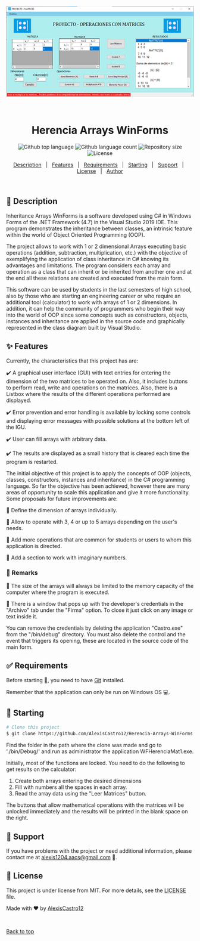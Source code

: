<div align="center" id="top"> 
  <img src="./Herencia-Arrays-WinForms.png" alt="Herencia Arrays WinForms" />

  &#xa0;
</div>

<h1 align="center">Herencia Arrays WinForms</h1>

<p align="center">
  <img alt="Github top language" src="https://img.shields.io/github/languages/top/AlexisCastro12/Herencia-Arrays-WinForms?color=56BEB8">

  <img alt="Github language count" src="https://img.shields.io/github/languages/count/AlexisCastro12/Herencia-Arrays-WinForms?color=56BEB8">

  <img alt="Repository size" src="https://img.shields.io/github/repo-size/AlexisCastro12/Herencia-Arrays-WinForms?color=56BEB8">

  <img alt="License" src="https://img.shields.io/github/license/AlexisCastro12/Herencia-Arrays-WinForms?color=56BEB8">
</p>


<p align="center">
  <a href="#dart-description">Description</a> &#xa0; | &#xa0; 
  <a href="#sparkles-features">Features</a> &#xa0; | &#xa0;
  <a href="#white_check_mark-requirements">Requirements</a> &#xa0; | &#xa0;
  <a href="#checkered_flag-starting">Starting</a> &#xa0; | &#xa0;
  <a href="#wrench-support">Support</a> &#xa0; | &#xa0;
  <a href="#memo-license">License</a> &#xa0; | &#xa0;
  <a href="https://github.com/AlexisCastro12" target="_blank">Author</a>
</p>

<br>

## :dart: Description ##

Inheritance Arrays WinForms is a software developed using C# in Windows Forms of the .NET Framework (4.7) in the Visual Studio 2019 IDE. This program demonstrates the inheritance between classes, an intrinsic feature within the world of Object Oriented Programming (OOP).

The project allows to work with 1 or 2 dimensional Arrays executing basic operations (addition, subtraction, multiplication, etc.) with the objective of exemplifying the application of class inheritance in C# knowing its advantages and limitations. The program considers each array and operation as a class that can inherit or be inherited from another one and at the end all these relations are created and executed from the main form.

This software can be used by students in the last semesters of high school, also by those who are starting an engineering career or who require an additional tool (calculator) to work with arrays of 1 or 2 dimensions. In addition, it can help the community of programmers who begin their way into the world of OOP since some concepts such as constructors, objects, instances and inheritance are applied in the source code and graphically represented in the class diagram built by Visual Studio.

## :sparkles: Features

Currently, the characteristics that this project has are:

:heavy_check_mark: A graphical user interface (GUI) with text entries for entering the dimension of the two matrices to be operated on. Also, it includes buttons to perform read, write and operations on the matrices. Also, there is a Listbox where the results of the different operations performed are displayed.

:heavy_check_mark: Error prevention and error handling is available by locking some controls and displaying error messages with possible solutions at the bottom left of the IGU.

:heavy_check_mark: User can fill arrays with arbitrary data.

:heavy_check_mark: The results are displayed as a small history that is cleared each time the program is restarted.

The initial objective of this project is to apply the concepts of OOP (objects, classes, constructors, instances and inheritance) in the C# programming language. So far the objective has been achieved, however there are many areas of opportunity to scale this application and give it more functionality. Some proposals for future improvements are:

:pushpin: Define the dimension of arrays individually.

:pushpin: Allow to operate with 3, 4 or up to 5 arrays depending on the user's needs.

:pushpin: Add more operations that are common for students or users to whom this application is directed.

:pushpin: Add a section to work with imaginary numbers.

### :mag_right: Remarks

:bell: The size of the arrays will always be limited to the memory capacity of the computer where the program is executed.

:bell: There is a window that pops up with the developer's credentials in the "Archivo" tab under the "Firma" option. To close it just click on any image or text inside it.

You can remove the credentials by deleting the application "Castro.exe" from the "/bin/debug" directory. You must also delete the control and the event that triggers its opening, these are located in the source code of the main form.

## :white_check_mark: Requirements

Before starting :checkered_flag:, you need to have [Git](https://git-scm.com) installed.

Remember that the application can only be run on Windows OS :computer:.

## :checkered_flag: Starting

```bash
# Clone this project
$ git clone https://github.com/AlexisCastro12/Herencia-Arrays-WinForms.git

```

Find the folder in the path where the clone was made and go to './bin/Debug/' and run as administrator the application WFHerenciaMat1.exe.

Initially, most of the functions are locked. You need to do the following to get results on the calculator:

1. Create both arrays entering the desired dimensions
2. Fill with numbers all the spaces in each array.
3. Read the array data using the "Leer Matrices" button.

The buttons that allow mathematical operations with the matrices will be unlocked immediately and the results will be printed in the blank space on the right.


## :wrench: Support ##

If you have problems with the project or need additional information, please contact me at <alexis1204.aacs@gmail.com> :e-mail:.

## :memo: License ##

This project is under license from MIT. For more details, see the [LICENSE](LICENSE) file.


Made with :heart: by <a href="https://github.com/AlexisCastro12" target="_blank">AlexisCastro12</a>

&#xa0;

<a href="#top">Back to top</a>
